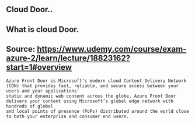 ## Cloud Door..

## What is cloud Door.
## Source: https://www.udemy.com/course/exam-azure-2/learn/lecture/18823162?start=1#overview
```
Azure Front Door is Microsoft’s modern cloud Content Delivery Network (CDN) that provides fast, reliable, and secure access between your users and your applications’
static and dynamic web content across the globe. Azure Front Door delivers your content using Microsoft’s global edge network with hundreds of global
and local points of presence (PoPs) distributed around the world close to both your enterprise and consumer end users.
```
